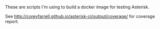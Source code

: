 These are scripts I'm using to build a docker image for testing Asterisk. 

See http://coreyfarrell.github.io/asterisk-ci/output/coverage/ for coverage report.
